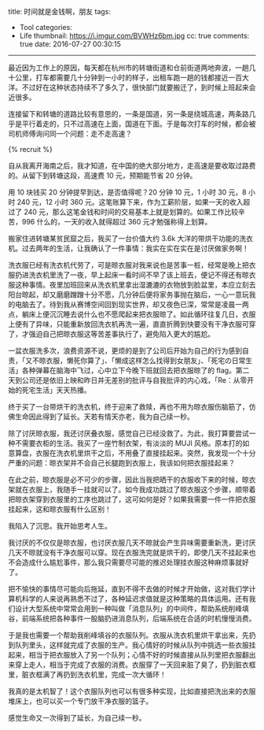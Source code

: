 title: 时间就是金钱啊，朋友
tags:
  - Tool
categories:
  - Life
thumbnail: https://i.imgur.com/BVWHz6bm.jpg
cc: true
comments: true
date: 2016-07-27 00:30:15
---

最近因为工作上的原因，每天都在杭州市的转塘街道和仓前街道两地奔波，一趟几十公里，打车都需要几十分钟到一小时的样子，出租车跑一趟的钱都接近一百大洋。不过好在这种状态持续不了多久了，很快部门就要搬迁了，到时候上班起来会近很多。

连接留下和转塘的道路比较有意思的，一条是国道，另一条是绕城高速，两条路几乎是平行着走的，只不过高速在上面，国道在下面。于是每次打车的时候，都会被司机师傅询问同一个问题：走不走高速？

<!-- more --><!-- indicate-the-source -->

{% recruit %}

自从我离开海南之后，我才知道，在中国的绝大部分地方，走高速是要收取过路费的。从留下到转塘这段，高速费 10 元，预期能节省 20 分钟。

用 10 块钱买 20 分钟提早到达，是否值得呢？20 分钟 10 元，1 小时 30 元，8 小时 240 元，12 小时 360 元。这笔账算下来，作为工薪阶层，如果一天的收入超过了 240 元，那么这笔金钱和时间的交易基本上就是划算的。如果工作比较辛苦，996 什么的，一天的收入就得超过 360 元才勉强称得上划算。

搬家住进转塘某贫民窟之后，我买了一台价值大约 3.6k 大洋的带烘干功能的洗衣机。过去两年的生活，让我确认了一件事情：我实在实在实在是讨厌做家务啊！

洗衣服已经有洗衣机代劳了，可是晾衣服对我来说也是苦事一桩，经常是晚上把衣服扔进洗衣机里洗了一夜，早上起床一看时间不早了该上班去，便记不得还有晾衣服这种事情。夜里加班回来从洗衣机里拿出湿漉漉的衣物放到脸盆里，本应立刻去阳台晾起，却又磨磨蹭蹭十分不愿，几分钟后便将家务事抛在脑后，一心一意玩我的电脑去了。待到我从赛博空间回到现实世界，却又夜色已深，常常是凌晨一两点，躺床上便沉沉睡去说什么也不愿爬起来把衣服晾了。如此循环往复几日，衣服上便有了异味，只能重新放回洗衣机再洗一遍，直直折腾到快要没有干净衣服可穿了，才强迫自己把晾衣服这等苦差事执行了，避免陷入更大的尴尬。

一盆衣服洗多次，浪费资源不说，更烦的是到了公司后开始为自己的行为感到自责，「又不晾衣服，懒死你算了」、「懒成这样怎么找得到女朋友」、「死宅の日常生活」各种弹幕在脑海中飞过，心中立下今晚下班就回去把衣服晾了的 flag。第二天到公司还是依旧上映和昨日并无差别的批评与自我批评的内心戏，「Re：从零开始的死宅生活」天天热播。

终于买了一台带烘干的洗衣机，终于迎来了救赎，再也不用为晾衣服伤脑筋了，仿佛生命因此得到了延长。天若有情天亦老，我为自己续一秒。

除了讨厌晾衣服，我还讨厌叠衣服，感觉自己已经没救了。为此，我打算要尝试一种不需要衣柜的生活。我买了一座竹制衣架，有淡淡的 MUJI 风格。原本打的如意算盘，衣服在洗衣机里烘干之后，不用叠了直接挂起来。突然，我发现一个十分严重的问题：晾衣架并不会自己长腿跑到衣服上，我该如何把衣服挂起来？

在此之前，晾衣服是必不可少的步骤，因此当我把晒干的衣服收下来的时候，晾衣架就在衣服上，我随手一挂就可以了。如今我成功跳过了晾衣服这个步骤，顺带着把晾衣架穿到衣服里的工序也跳过了，这可如何是好？如果我需要一件一件把衣服挂起来，这和晾衣服有什么区别！

我陷入了沉思。我开始思考人生。

我讨厌的不仅仅是晾衣服，也讨厌衣服几天不晾就会产生异味需要重新洗，更讨厌几天不晾就没有干净衣服可以穿。现在衣服洗完就是烘干的，即使几天不挂起来也不会造成什么尴尬事件，那么我只需要尽可能的推迟处理挂衣服这种麻烦事就好了。

把不愉快的事情尽可能向后拖延，直到不得不去做的时候才开始做，这对我们学计算机科学的人来说再熟悉不过了，各种延迟求值就是这种策略的具体运用。还有我们设计大型系统中常常会用到一种叫做「消息队列」的中间件，帮助系统削峰填谷，前端系统把各种事件一股脑扔进消息队列，后端系统在合适的时机慢慢消费。

于是我也需要一个帮助我削峰填谷的衣服队列。衣服从洗衣机里烘干拿出来，先扔到队列里头，这样就完成了衣服的生产。我心情好的时候从队列中挑选一些衣服挂起来，相当于把衣服放入了另一个队列；心情不好的时候直接从队列里把衣服翻出来穿上走人，相当于完成了衣服的消费。衣服穿了一天回来脏了臭了，扔到脏衣框里，脏衣框满了再扔到洗衣机里，完成一次大循环！

我真的是太机智了！这个衣服队列也可以有很多种实现，比如直接把洗出来的衣服堆床上，也可以买一个专门放干净衣服的篮子。

感觉生命又一次得到了延长，为自己续一秒。
